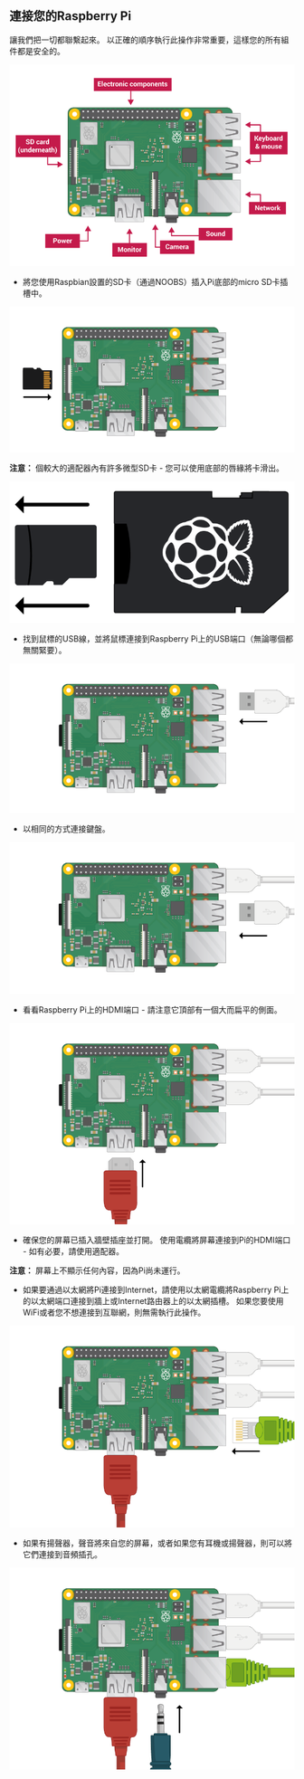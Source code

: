 ## 連接您的Raspberry Pi

讓我們把一切都聯繫起來。 以正確的順序執行此操作非常重要，這樣您的所有組件都是安全的。

![pi連接](images/pi-labelled.png)

+ 將您使用Raspbian設置的SD卡（通過NOOBS）插入Pi底部的micro SD卡插槽中。 

![SD卡](images/pi-sd.png)

**注意：** 個較大的適配器內有許多微型SD卡 - 您可以使用底部的唇緣將卡滑出。

![SD卡持有人](images/sd-card-holder.png)

+ 找到鼠標的USB線，並將鼠標連接到Raspberry Pi上的USB端口（無論哪個都無關緊要）。

![老鼠](images/pi-mouse.png)

+ 以相同的方式連接鍵盤。

![鍵盤](images/pi-keyboard.png)

+ 看看Raspberry Pi上的HDMI端口 - 請注意它頂部有一個大而扁平的側面。

![HDMI](images/pi-hdmi.png)

+ 確保您的屏幕已插入牆壁插座並打開。 使用電纜將屏幕連接到Pi的HDMI端口 - 如有必要，請使用適配器。

**注意：** 屏幕上不顯示任何內容，因為Pi尚未運行。

+ 如果要通過以太網將Pi連接到Internet，請使用以太網電纜將Raspberry Pi上的以太網端口連接到牆上或Internet路由器上的以太網插槽。 如果您要使用WiFi或者您不想連接到互聯網，則無需執行此操作。

![以太網絡](images/pi-ethernet.png)

+ 如果有揚聲器，聲音將來自您的屏幕，或者如果您有耳機或揚聲器，則可以將它們連接到音頻插孔。

![頭戴耳機](images/pi-headphones.png)